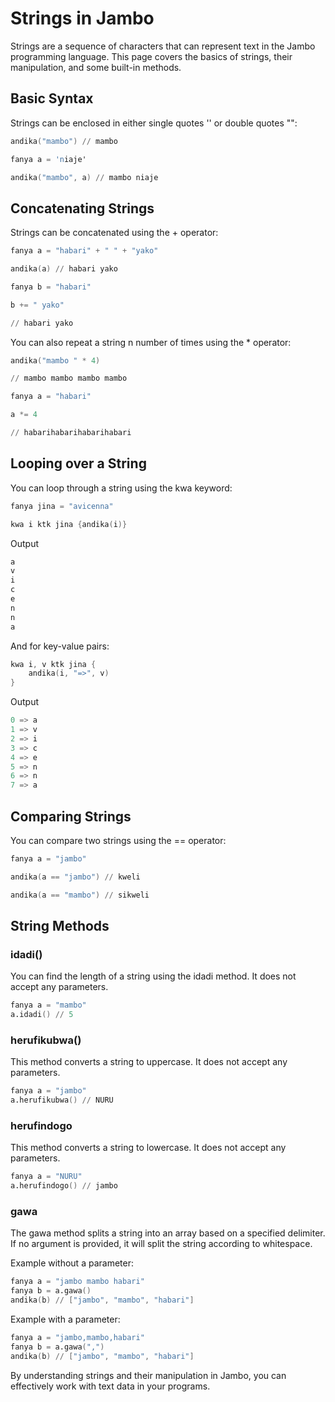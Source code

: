# Strings in Jambo

Strings are a sequence of characters that can represent text in the Jambo programming language. This page covers the basics of strings, their manipulation, and some built-in methods.

## Basic Syntax

Strings can be enclosed in either single quotes '' or double quotes "":

```s
andika("mambo") // mambo

fanya a = 'niaje'

andika("mambo", a) // mambo niaje
```

## Concatenating Strings

Strings can be concatenated using the + operator:

```s
fanya a = "habari" + " " + "yako"

andika(a) // habari yako

fanya b = "habari"

b += " yako"

// habari yako
```

You can also repeat a string n number of times using the * operator:

```s
andika("mambo " * 4)

// mambo mambo mambo mambo

fanya a = "habari"

a *= 4

// habarihabarihabarihabari
```

## Looping over a String

You can loop through a string using the kwa keyword:

```s
fanya jina = "avicenna"

kwa i ktk jina {andika(i)}
```
Output
```s 
a
v
i
c
e
n
n
a  
```

And for key-value pairs:

```s
kwa i, v ktk jina {
	andika(i, "=>", v)
}
```
Output
```s
0 => a
1 => v
2 => i
3 => c
4 => e
5 => n
6 => n
7 => a
```

## Comparing Strings

You can compare two strings using the == operator:

```s
fanya a = "jambo"

andika(a == "jambo") // kweli

andika(a == "mambo") // sikweli
```

## String Methods

### idadi()

You can find the length of a string using the idadi method. It does not accept any parameters.

```s
fanya a = "mambo"
a.idadi() // 5
```

### herufikubwa()

This method converts a string to uppercase. It does not accept any parameters.

```s
fanya a = "jambo"
a.herufikubwa() // NURU
```

### herufindogo

This method converts a string to lowercase. It does not accept any parameters.

```s
fanya a = "NURU"
a.herufindogo() // jambo
```

### gawa

The gawa method splits a string into an array based on a specified delimiter. If no argument is provided, it will split the string according to whitespace.

Example without a parameter:

```s
fanya a = "jambo mambo habari"
fanya b = a.gawa()
andika(b) // ["jambo", "mambo", "habari"]
```

Example with a parameter:

```s
fanya a = "jambo,mambo,habari"
fanya b = a.gawa(",")
andika(b) // ["jambo", "mambo", "habari"]
```

By understanding strings and their manipulation in Jambo, you can effectively work with text data in your programs.